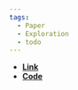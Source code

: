 ```yaml
---
tags:
  - Paper
  - Exploration
  - todo
---
```


- **[Link](https://openreview.net/pdf?id=rkg-TJBFPB)**
- **[Code](https://github.com/facebookresearch/impact-driven-exploration?tab=readme-ov-file)**